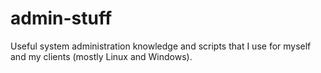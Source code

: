 # admin-stuff

Useful system administration knowledge and scripts that I use for myself and my clients (mostly Linux and Windows).
